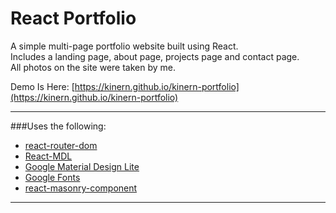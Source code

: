 # React Portfolio
A simple multi-page portfolio website built using React.  
Includes a landing page, about page, projects page and contact page.  
All photos on the site were taken by me.  

Demo Is Here: [https://kinern.github.io/kinern-portfolio](https://kinern.github.io/kinern-portfolio)

---

###Uses the following:
- [react-router-dom](https://github.com/ReactTraining/react-router)
- [React-MDL](https://github.com/tleunen/react-mdl)
- [Google Material Design Lite](https://getmdl.io/)
- [Google Fonts](https://https://fonts.google.com/)
- [react-masonry-component](https://github.com/eiriklv/react-masonry-component) 

---
